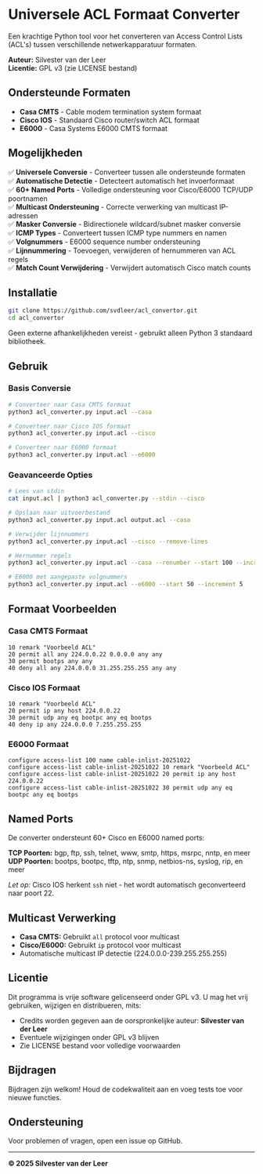 # Universele ACL Formaat Converter

Een krachtige Python tool voor het converteren van Access Control Lists (ACL's) tussen verschillende netwerkapparatuur formaten.

**Auteur:** Silvester van der Leer  
**Licentie:** GPL v3 (zie LICENSE bestand)

## Ondersteunde Formaten

- **Casa CMTS** - Cable modem termination system formaat
- **Cisco IOS** - Standaard Cisco router/switch ACL formaat  
- **E6000** - Casa Systems E6000 CMTS formaat

## Mogelijkheden

✅ **Universele Conversie** - Converteer tussen alle ondersteunde formaten  
✅ **Automatische Detectie** - Detecteert automatisch het invoerformaat  
✅ **60+ Named Ports** - Volledige ondersteuning voor Cisco/E6000 TCP/UDP poortnamen  
✅ **Multicast Ondersteuning** - Correcte verwerking van multicast IP-adressen  
✅ **Masker Conversie** - Bidirectionele wildcard/subnet masker conversie  
✅ **ICMP Types** - Converteert tussen ICMP type nummers en namen  
✅ **Volgnummers** - E6000 sequence number ondersteuning  
✅ **Lijnnummering** - Toevoegen, verwijderen of hernummeren van ACL regels  
✅ **Match Count Verwijdering** - Verwijdert automatisch Cisco match counts  

## Installatie

```bash
git clone https://github.com/svdleer/acl_convertor.git
cd acl_convertor
```

Geen externe afhankelijkheden vereist - gebruikt alleen Python 3 standaard bibliotheek.

## Gebruik

### Basis Conversie

```bash
# Converteer naar Casa CMTS formaat
python3 acl_converter.py input.acl --casa

# Converteer naar Cisco IOS formaat
python3 acl_converter.py input.acl --cisco

# Converteer naar E6000 formaat
python3 acl_converter.py input.acl --e6000
```

### Geavanceerde Opties

```bash
# Lees van stdin
cat input.acl | python3 acl_converter.py --stdin --cisco

# Opslaan naar uitvoerbestand
python3 acl_converter.py input.acl output.acl --casa

# Verwijder lijnnummers
python3 acl_converter.py input.acl --cisco --remove-lines

# Hernummer regels
python3 acl_converter.py input.acl --casa --renumber --start 100 --increment 10

# E6000 met aangepaste volgnummers
python3 acl_converter.py input.acl --e6000 --start 50 --increment 5
```

## Formaat Voorbeelden

### Casa CMTS Formaat
```
10 remark "Voorbeeld ACL"
20 permit all any 224.0.0.22 0.0.0.0 any any
30 permit bootps any any
40 deny all any 224.0.0.0 31.255.255.255 any any
```

### Cisco IOS Formaat
```
10 remark "Voorbeeld ACL"
20 permit ip any host 224.0.0.22
30 permit udp any eq bootpc any eq bootps
40 deny ip any 224.0.0.0 7.255.255.255
```

### E6000 Formaat
```
configure access-list 100 name cable-inlist-20251022
configure access-list cable-inlist-20251022 10 remark "Voorbeeld ACL"
configure access-list cable-inlist-20251022 20 permit ip any host 224.0.0.22
configure access-list cable-inlist-20251022 30 permit udp any eq bootpc any eq bootps
```

## Named Ports

De converter ondersteunt 60+ Cisco en E6000 named ports:

**TCP Poorten:** bgp, ftp, ssh, telnet, www, smtp, https, msrpc, nntp, en meer  
**UDP Poorten:** bootps, bootpc, tftp, ntp, snmp, netbios-ns, syslog, rip, en meer

*Let op:* Cisco IOS herkent `ssh` niet - het wordt automatisch geconverteerd naar poort 22.

## Multicast Verwerking

- **Casa CMTS:** Gebruikt `all` protocol voor multicast
- **Cisco/E6000:** Gebruikt `ip` protocol voor multicast
- Automatische multicast IP detectie (224.0.0.0-239.255.255.255)

## Licentie

Dit programma is vrije software gelicenseerd onder GPL v3. U mag het vrij gebruiken, wijzigen en distribueren, mits:
- Credits worden gegeven aan de oorspronkelijke auteur: **Silvester van der Leer**
- Eventuele wijzigingen onder GPL v3 blijven
- Zie LICENSE bestand voor volledige voorwaarden

## Bijdragen

Bijdragen zijn welkom! Houd de codekwaliteit aan en voeg tests toe voor nieuwe functies.

## Ondersteuning

Voor problemen of vragen, open een issue op GitHub.

---
**© 2025 Silvester van der Leer**
